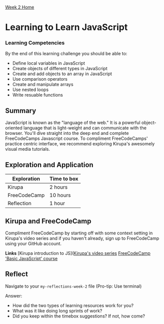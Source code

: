 [Week 2 Home](README.md)

# Learning to Learn JavaScript

### Learning Competencies
By the end of this learning challenge you should be able to:
- Define local variables in JavaScript
- Create objects of different types in JavaScript
- Create and add objects to an array in JavaScript
- Use comparison operators 
- Create and manipulate arrays
- Use nested loops
- Write resuable functions 


## Summary
JavaScript is known as the "language of the web." It is a powerful object-oriented language that is light-weight and can communicate with the browser. You'll dive straight into the deep end and complete FreeCodeCamps Javascript course. To compliment FreeCodeCamps' practice centric interface, we recommend exploring Kirupa's awesomely visual media tutorials. 


## Exploration and Application

Exploration | Time to box |
------------|----------|
Kirupa | 2 hours
FreeCodeCamp | 10 hours
Reflection | 1 hour


## Kirupa and FreeCodeCamp

Compliment FreeCodeCamp by starting off with some context setting in Kirupa's video series and if you haven't already, sign up to FreeCodeCamp using your GitHub account. 

__Links__
[Kirupa introduction to JS]([Kirupa's video series](https://www.kirupa.com/html5/learn_javascript.htm) 
[FreeCodeCamp 'Basic JavaScript' course](https://learn.freecodecamp.org/javascript-algorithms-and-data-structures/basic-javascript)


## Reflect
Navigate to your `my-reflections-week-2` file (Pro-tip: Use terminal) 

Answer: 

- How did the two types of learning resources work for you?
- What was it like doing long sprints of work? 
- Did you keep within the timebox suggestions? If not, how come?


